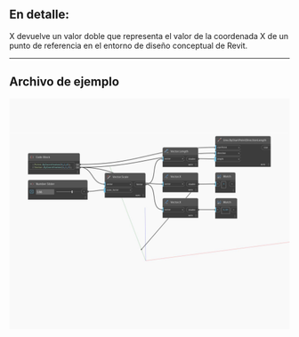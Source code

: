 ## En detalle:
X devuelve un valor doble que representa el valor de la coordenada X de un punto de referencia en el entorno de diseño conceptual de Revit.
___
## Archivo de ejemplo

![X](./Autodesk.DesignScript.Geometry.Vector.X_img.jpg)


